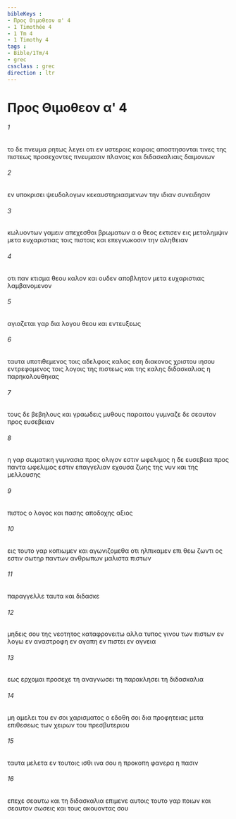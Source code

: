 ```yaml
---
bibleKeys : 
- Προς Θιμοθεον α' 4
- 1 Timothée 4
- 1 Tm 4
- 1 Timothy 4
tags : 
- Bible/1Tm/4
- grec
cssclass : grec
direction : ltr
---
```


# Προς Θιμοθεον α' 4

###### 1
το δε πνευμα ρητως λεγει οτι εν υστεροις καιροις αποστησονται τινες της πιστεως προσεχοντες πνευμασιν πλανοις και διδασκαλιαις δαιμονιων
###### 2
εν υποκρισει ψευδολογων κεκαυστηριασμενων την ιδιαν συνειδησιν
###### 3
κωλυοντων γαμειν απεχεσθαι βρωματων α ο θεος εκτισεν εις μεταλημψιν μετα ευχαριστιας τοις πιστοις και επεγνωκοσιν την αληθειαν
###### 4
οτι παν κτισμα θεου καλον και ουδεν αποβλητον μετα ευχαριστιας λαμβανομενον
###### 5
αγιαζεται γαρ δια λογου θεου και εντευξεως
###### 6
ταυτα υποτιθεμενος τοις αδελφοις καλος εση διακονος χριστου ιησου εντρεφομενος τοις λογοις της πιστεως και της καλης διδασκαλιας η παρηκολουθηκας
###### 7
τους δε βεβηλους και γραωδεις μυθους παραιτου γυμναζε δε σεαυτον προς ευσεβειαν
###### 8
η γαρ σωματικη γυμνασια προς ολιγον εστιν ωφελιμος η δε ευσεβεια προς παντα ωφελιμος εστιν επαγγελιαν εχουσα ζωης της νυν και της μελλουσης
###### 9
πιστος ο λογος και πασης αποδοχης αξιος
###### 10
εις τουτο γαρ κοπιωμεν και αγωνιζομεθα οτι ηλπικαμεν επι θεω ζωντι ος εστιν σωτηρ παντων ανθρωπων μαλιστα πιστων
###### 11
παραγγελλε ταυτα και διδασκε
###### 12
μηδεις σου της νεοτητος καταφρονειτω αλλα τυπος γινου των πιστων εν λογω εν αναστροφη εν αγαπη εν πιστει εν αγνεια
###### 13
εως ερχομαι προσεχε τη αναγνωσει τη παρακλησει τη διδασκαλια
###### 14
μη αμελει του εν σοι χαρισματος ο εδοθη σοι δια προφητειας μετα επιθεσεως των χειρων του πρεσβυτεριου
###### 15
ταυτα μελετα εν τουτοις ισθι ινα σου η προκοπη φανερα η πασιν
###### 16
επεχε σεαυτω και τη διδασκαλια επιμενε αυτοις τουτο γαρ ποιων και σεαυτον σωσεις και τους ακουοντας σου
